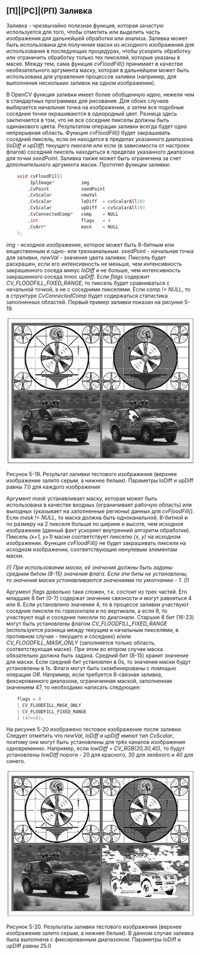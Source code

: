 ## [П]|[РС]|(РП) Заливка

Заливка - чрезвычайно полезная функция, которая зачастую используется для того, чтобы отметить или выделить часть изображения для дальнейшей обработки или анализа. Заливка может быть использована для получения маски из исходного изображения для использования в последующих процедурах, чтобы ускорить обработку или ограничить обработку только тех пикселей, которые указаны в маске. Между тем, сама функция *cvFloodFill()* принимает в качестве необязательного аргумента маску, которая в дальнейшем может быть использована для управления процессов заливки (например, для выполнения нескольких заливок на одном изображении).

В OpenCV функция заливки имеет более обобщенную идею, нежели чем в стандартных программах для рисования. Для обоих случаев выбирается начальная точка на изображении, а затем все подобные соседние точки окрашиваются в однородный цвет. Разница здесь заключается в том, что не все соседние пикселы должны быть одинакового цвета. Результатом операции заливки всегда будет одна непрерывная область. Функция *cvFloodFill()* будет закрашивать соседний пиксель, если он находится в пределах указанного диапазона (*loDiff* и *upDiff*) текущего пикселя или если (в зависимости от настроек флагов) соседний пиксель находиться в пределах указанного диапазона для точки *seedPoint*. Заливка также может быть ограничена за счет дополнительного аргумента маски. Прототип функции заливки:

```cpp
	void cvFloodFill(
		 IplImage*			img
		,CvPoint			seedPoint
		,CvScalar			newVal
		,CvScalar			loDiff 	= cvScalarAll(0)
		,CvScalar			upDiff 	= cvScalarAll(0)
		,CvConnectedComp*	comp 	= NULL
		,int				flags 	= 4
		,CvArr*				mask 	= NULL
	);
```

*img* - исходное изображение, которое может быть 8-битным или вещественным и одно- или трехканальным. *seedPoint* - начальная точка для заливки, *newVal* - значение цвета заливки. Пиксель будет раскрашен, если его интенсивность не меньше, чем интенсивность закрашенного соседа минус *loDiff* и не больше, чем интенсивность закрашенного соседа плюс *upDiff*. Если *flags* содержит *CV_FLOODFILL_FIXED_RANGE*, то пиксель будет сравниваться с начальной точкой, а не с соседними пикселями. Если *comp != NULL*, то в структуре *CvConnectedComp* будет содержаться статистика заполненных областей. Первый пример заливки показан на рисунке 5-19.

![Рисунок 5-19 не найден](Images/Pic_5_19.jpg)

Рисунок 5-19. Результат заливки тестового изображения (верхнее изображение залито серым, а нижнее белым). Параметры loDiff и upDiff равны 7.0 для каждого изображения

Аргумент *mask* устанавливает маску, которая может быть использована в качестве входных (ограничивает рабочую область) или выходных (указывает на заполненные регионы) данных для *cvFloodFill()*. Если *mask != NULL*, то маска должна быть одноканальной, 8-битной и по размеру на 2 пикселя больше по ширине и высоте, чем исходное изображение (данный факт ускоряет внутренний алгоритм обработки). Пиксель *(x+1, y+1)* маски соответствует пикселю *(x, y)* на исходном изображении. Функция *cvFloodFill()* не будет закрашивать пиксели на исходном изображении, соответствующие ненулевым элементам маски. 

*(!) При использовании маски, её значения должны быть заданы средним битом (8-15) значения флага. Если эти биты не установлены, то значения маски устанавливаются значениями по умолчанию - 1. (!)*

Аргумент *flags* довольно таки сложен, т.к. состоит из трех частей. Его младшие 8 бит (0-7) содержат значение связности и могут равняться 4 или 8. Если установлено значение 4, то в процессе заливки участвуют соседние пиксели по горизонтали и по вертикали, а если 8, то участвуют ещё и соседние пиксели по диагонали. Старшие 8 бит (16-23) могут быть установлены флагом *CV_FLOODFILL_FIXED_RANGE* (используется разница между текущим и начальным пикселями, в противном случае - текущего и соседних) и/или *CV_FLOODFILL_MASK_ONLY* (заполняется только область, соответствующая маске). При этом во втором случае маска обязательно должна быть задана. Средний бит (8-15) хранит значение для маски. Если средний бит установлен в 0s, то значения маски будут установлены в 1s. Флаги могут быть скомбинированы с помощью операции *OR*. Например, если требуется 8-связная заливка, фиксированного диапазона, ограниченная маской, заполненная значением 47, то необходимо написать следующее:

```cpp
	flags = 8
	| CV_FLOODFILL_MASK_ONLY
	| CV_FLOODFILL_FIXED_RANGE
	| (47<<8);
```

На рисунке 5-20 изображено тестовое изображение после заливки. Следует отметить что *newVal*, *loDiff* и *upDiff* имеют тип *CvScalar*, поэтому они могут быть установлены для трёх каналов изображения одновременно. Например, если *lowDiff = CV_RGB(20,30,40)*, то будут установлены *lowDiff* пороги - 20 для красного, 30 для зелёного и 40 для синего. 

![Рисунок 5-20 не найден](Images/Pic_5_20.jpg)

Рисунок 5-20. Результаты заливки тестового изображения (верхнее изображение залито серым, а нижнее белым). В данном случае заливка была выполнена с фиксированным диапазоном. Параметры loDiff и upDiff равны 25.0
